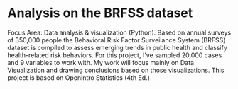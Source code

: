 # Analysis on the BRFSS dataset
Focus Area: Data analysis & visualization (Python).
Based on annual surveys of 350,000 people the Behavioral Risk Factor Surveilance System (BRFSS) dataset is compiled to assess emerging trends in public health and classify health-related risk behaviors.
For this project, I've sampled 20,000 cases and 9 variables to work with. My work will focus mainly on Data Visualization and drawing conclusions based on those visualizations.
This project is based on Openintro Statistics (4th Ed.)
